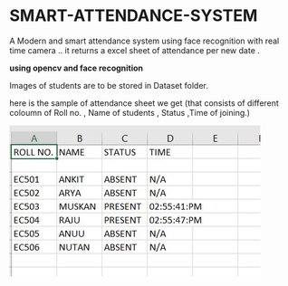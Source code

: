 # SMART-ATTENDANCE-SYSTEM
A Modern and smart attendance system using face recognition with real time camera .. it returns a excel sheet of attendance per new date .

**using opencv and face recognition**

Images of students are to be stored in Dataset folder.

here is the sample of attendance sheet we get (that consists of different coloumn of Roll no. , Name of students , Status ,Time of joining.)


!["sample"](https://github.com/rajutges/SMART-ATTENDANCE-SYSTEM/blob/main/Capture.JPG)

